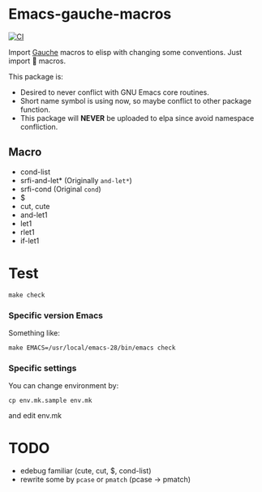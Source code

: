 # Emacs-gauche-macros

[![CI](https://github.com/mhayashi1120/Emacs-gauche-macros/actions/workflows/test.yml/badge.svg)](https://github.com/mhayashi1120/Emacs-gauche-macros/actions/workflows/test.yml)

Import [Gauche](https://practical-scheme.net/gauche/) macros to elisp with changing
  some conventions. Just import :heartbeat: macros.

 This package is:
- Desired to never conflict with GNU Emacs core routines.
- Short name symbol is using now, so maybe conflict to other package function.
- This package will **NEVER** be uploaded to elpa since avoid namespace confliction.

## Macro

- cond-list
- srfi-and-let* (Originally `and-let*`)
- srfi-cond (Original `cond`)
- $
- cut, cute
- and-let1
- let1
- rlet1
- if-let1

# Test

```
make check
```

### Specific version Emacs

Something like:

```
make EMACS=/usr/local/emacs-28/bin/emacs check
```

### Specific settings

You can change environment by:

```
cp env.mk.sample env.mk
```

and edit env.mk


# TODO

- edebug familiar (cute, cut, $, cond-list)
- rewrite some by `pcase` or `pmatch` (pcase -> pmatch)
